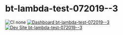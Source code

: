 # bt-lambda-test-072019--3

![CI none](https://img.shields.io/badge/ci-none-orange.svg)
[![Dashboard bt-lambda-test-072019--3](https://img.shields.io/badge/dashboard-bt_lambda_test_072019__3-yellow.svg)](https://dashboard.pantheon.io/sites/0d374068-f22b-48d6-adde-aa85bf3c113c#dev/code)
[![Dev Site bt-lambda-test-072019--3](https://img.shields.io/badge/site-bt_lambda_test_072019__3-blue.svg)](http://dev-bt-lambda-test-072019--3.pantheonsite.io/)